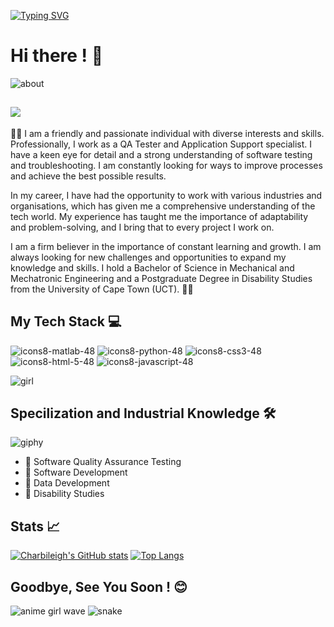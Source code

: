 [![Typing SVG](https://readme-typing-svg.demolab.com?font=Poppins&weight=500&size=28&pause=1000&color=FFA7A6&width=435&lines=Chabi+Francesca+Seopa+(%CB%B6%CB%83+%E1%B5%95+%CB%82%CB%B6);%E0%B4%A6%E0%B5%8D%E0%B4%A6%E0%B4%BF(%CB%B5+%E2%80%A2%CC%80+%E1%B4%97+-+%CB%B5+)+%E2%9C%A7)](https://git.io/typing-svg)


# Hi there ! 👋



![about](https://github.com/charbileigh/charbileigh/assets/44195461/8407afa5-c4c2-4d79-9422-17850dfc2db8)


![](https://komarev.com/ghpvc/?username=charbileigh&color=ff69b4)
---


🌸🌸
I am a friendly and passionate individual with diverse interests and skills. Professionally, I work as a QA Tester and Application Support specialist. I have a keen eye for detail and a strong understanding of software testing and troubleshooting. I am constantly looking for ways to improve processes and achieve the best possible results.

In my career, I have had the opportunity to work with various industries and organisations, which has given me a comprehensive understanding of the tech world. My experience has taught me the importance of adaptability and problem-solving, and I bring that to every project I work on.

I am a firm believer in the importance of constant learning and growth. I am always looking for new challenges and opportunities to expand my knowledge and skills. I hold a Bachelor of Science in Mechanical and Mechatronic Engineering and a Postgraduate Degree in Disability Studies from the University of Cape Town (UCT).
🌸🌸

## My Tech Stack 💻



![icons8-matlab-48](https://user-images.githubusercontent.com/44195461/126067123-efa2423f-3eb8-492d-b11b-922db7952e40.png)
![icons8-python-48](https://user-images.githubusercontent.com/44195461/126067462-bc67b9c6-6ab0-428c-824e-96481470dce8.png)
![icons8-css3-48](https://user-images.githubusercontent.com/44195461/126067467-360f62fd-42c5-49b8-b4b4-238e8077495f.png)
![icons8-html-5-48](https://user-images.githubusercontent.com/44195461/126067469-a8e31422-2fc1-4a3b-809e-2da8af4c52f0.png)
![icons8-javascript-48](https://user-images.githubusercontent.com/44195461/126067471-4d1d80c4-035a-4018-acaf-138032f8e2c3.png)











![girl](https://user-images.githubusercontent.com/44195461/126067778-f5ef38c1-8177-464f-915d-dee8609aefd3.gif)






## Specilization and Industrial Knowledge 🛠️

![giphy](https://i.pinimg.com/originals/16/c2/41/16c24137ad4ce2e32a3eb1b8c4a659aa.gif)






- :briefcase: Software Quality Assurance Testing 
- :briefcase: Software Development
- :briefcase: Data Development
- :briefcase: Disability Studies

 

 


## Stats 📈

 [![Charbileigh's GitHub stats](https://github-readme-stats.vercel.app/api?username=charbileigh&theme=midnight-purple)](https://github.com/anuraghazra/github-readme-stats)
 [![Top Langs](https://github-readme-stats.vercel.app/api/top-langs/?username=charbileigh&theme=midnight-purple)](https://github.com/anuraghazra/github-readme-stats)


## Goodbye, See You Soon ! :blush:



![anime girl wave](https://user-images.githubusercontent.com/44195461/126068011-1e2ac1ea-22bf-4640-b379-4845cd7ca15f.gif)
![snake](https://user-images.githubusercontent.com/44195461/126070537-4917b556-c50d-458f-aa9e-9b93a9cafe63.gif)







<!--
**charbileigh/charbileigh** is a ✨ _special_ ✨ repository because its `README.md` (this file) appears on your GitHub profile. 👋
-->
